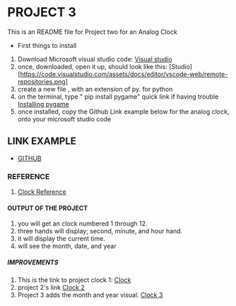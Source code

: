 #  PROJECT 3

This is an README file for Project two for an Analog Clock

*  First things to install
1. Download Microsoft visual studio code: [Visual studio](https://code.visualstudio.com)
2. once, downloaded, open it up, should look like this: [Studio][https://code.visualstudio.com/assets/docs/editor/vscode-web/remote-repositories.png]
3. create a new  file , with an extension of py. for python
4. on the terminal, type " pip install pygame" quick link if having trouble [Installing pygame](https://stackoverflow.com/questions/69459094/cant-import-pygame-to-vscode-despite-having-it-installed)
5. once installed, copy the Github Link example below for the analog clock, onto your microsoft studio code
## LINK EXAMPLE
* [GITHUB](https://github.com/khongjason/it3038c-scripts/blob/main/Project%20two/project%202%20clock.py)

### REFERENCE
1. [Clock Reference](https://www.youtube.com/watch?v=bGWxmZghxHI)

#### OUTPUT OF THE PROJECT
1. you will get an clock numbered 1 through 12.
2. three hands will display; second, minute, and hour hand.
3. it will display the current time.
4. will see the month, date, and year
##### IMPROVEMENTS
1. This is the link to project clock 1: [Clock](https://github.com/khongjason/it3038c-scripts/blob/main/project1/clock.py)
2. project 2's link [Clock 2](https://github.com/khongjason/it3038c-scripts/blob/main/Project%20two/project%202%20clock.py)
3. Project 3 adds the month and year visual. [Clock 3](https://github.com/khongjason/it3038c-scripts/blob/main/Project%203/project%203%20clock.py)